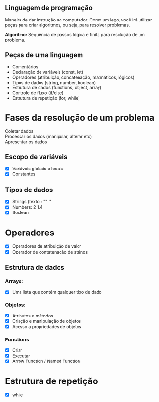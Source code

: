 ## Linguagem de programação

Maneira de dar instrução ao computador.
Como um lego, você irá utilizar peças para criar algoritmos, ou seja, para resolver problemas.

**Algoritmo:** Sequência de passos lógica e finita para resolução de um problema.

## Peças de uma linguagem

- Comentários
- Declaração de variáveis (const, let)
- Operadores (atribuição, concatenação, matmáticos, lógicos)
- Tipos de dados (string, number, boolean)
- Estrutura de dados (functions, object, array)
- Controle de fluxo (if/else)
- Estrutura de repetição (for, while)

# Fases da resolução de um problema

Coletar dados  
Processar os dados (manipular, alterar etc)  
Apresentar os dados


## Escopo de variáveis
- [x] Variáveis globais e locais  
- [x] Constantes

## Tipos de dados
- [x] Strings (texto): "" ''  
- [x] Numbers: 2 1.4  
- [x] Boolean  

# Operadores
- [x] Operadores de atribuição de valor
- [x] Operador de contatenação de strings

## Estrutura de dados

### Arrays:

- [x] Uma lista que contém qualquer tipo de dado

### Objetos:
- [x] Atributos e métodos  
- [x] Criação e manipulação de objetos  
- [x] Acesso a propriedades de objetos  

### Functions
- [x] Criar
- [x] Executar
- [x] Arrow Function / Named Function

# Estrutura de repetição
- [x] while
